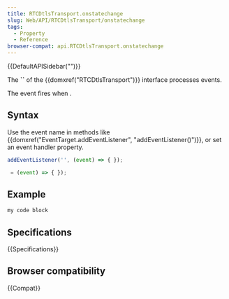 ```yaml
---
title: RTCDtlsTransport.onstatechange
slug: Web/API/RTCDtlsTransport/onstatechange
tags:
  - Property
  - Reference
browser-compat: api.RTCDtlsTransport.onstatechange
---
```

{{DefaultAPISidebar("")}}

The **``** of the {{domxref("RTCDtlsTransport")}} interface processes  events.

The  event fires when .

## Syntax

Use the event name in methods like {{domxref("EventTarget.addEventListener", "addEventListener()")}}, or set an event handler property.

```js
addEventListener('', (event) => { });

 = (event) => { });
```

## Example

```js
my code block
```

## Specifications

{{Specifications}}

## Browser compatibility

{{Compat}}

